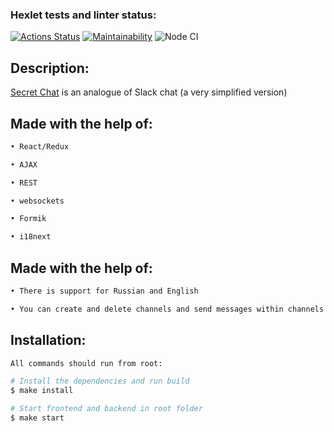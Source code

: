### Hexlet tests and linter status:
[![Actions Status](https://github.com/OGGera/frontend-project-12/workflows/hexlet-check/badge.svg)](https://github.com/OGGera/frontend-project-12/actions)
[![Maintainability](https://api.codeclimate.com/v1/badges/120f22a138186a194545/maintainability)](https://codeclimate.com/github/OGGera/frontend-project-12/maintainability)
![Node CI](https://github.com//OGGera/frontend-project-12/actions/workflows/nodeci.yml/badge.svg)

## Description:
[Secret Chat](https://frontend-project-12-production-0a01.up.railway.app) is an analogue of Slack chat (a very simplified version)

## Made with the help of:

```sh
• React/Redux

• AJAX

• REST

• websockets

• Formik

• i18next
```

## Made with the help of:

```sh
• There is support for Russian and English

• You can create and delete channels and send messages within channels
```

## Installation:

```sh
All commands should run from root:

# Install the dependencies and run build
$ make install

# Start frontend and backend in root folder
$ make start
```